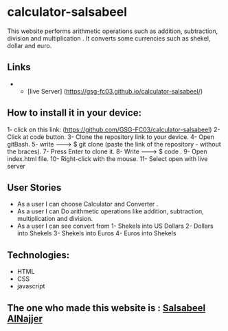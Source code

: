 # calculator-salsabeel

This website performs arithmetic operations such as addition, subtraction, division and multiplication .
It converts some currencies such as shekel, dollar and euro.

## Links

- - [live Server] (https://gsg-fc03.github.io/calculator-salsabeel/)

## How to install it in your device:

1- click on this link: (https://github.com/GSG-FC03/calculator-salsabeel)
2- Click at code button.
3- Clone the repository‏ link to your device.
4- Open gitBash.
5- write ---> $ git clone (paste the link of the repository - without the braces).
7- Press Enter to clone it.
8- Write ---> $ code .
9- Open index.html file.
10- Right-click with the mouse.
11- Select open with live server

## User Stories

- As a user I can choose Calculator and Converter .
- As a user I can Do arithmetic operations like addition, subtraction, multiplication and division.
- As a user I can see convert from
  1- Shekels into US Dollars
  2- Dollars into Shekels
  3- Shekels into Euros
  4- Euros into Shekels

## Technologies:

- HTML
- CSS
- javascript

## The one who made this website is : [Salsabeel AlNajjer](https://github.com/salsabeelomar)
